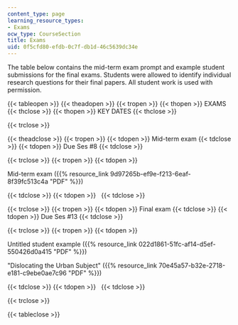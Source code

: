 ```yaml
---
content_type: page
learning_resource_types:
- Exams
ocw_type: CourseSection
title: Exams
uid: 0f5cfd80-efdb-0c7f-db1d-46c5639dc34e
---
```


The table below contains the mid-term exam prompt and example student submissions for the final exams. Students were allowed to identify individual research questions for their final papers. All student work is used with permission.

{{< tableopen >}}
{{< theadopen >}}
{{< tropen >}}
{{< thopen >}}
EXAMS
{{< thclose >}}
{{< thopen >}}
KEY DATES
{{< thclose >}}

{{< trclose >}}

{{< theadclose >}}
{{< tropen >}}
{{< tdopen >}}
Mid-term exam
{{< tdclose >}}
{{< tdopen >}}
Due Ses #8
{{< tdclose >}}

{{< trclose >}}
{{< tropen >}}
{{< tdopen >}}


Mid-term exam ({{% resource_link 9d97265b-ef9e-f213-6eaf-8f39fc513c4a "PDF" %}})


{{< tdclose >}}
{{< tdopen >}}
 
{{< tdclose >}}

{{< trclose >}}
{{< tropen >}}
{{< tdopen >}}
Final exam
{{< tdclose >}}
{{< tdopen >}}
Due Ses #13
{{< tdclose >}}

{{< trclose >}}
{{< tropen >}}
{{< tdopen >}}


Untitled student example ({{% resource_link 022d1861-51fc-af14-d5ef-550426d0a415 "PDF" %}})

"Dislocating the Urban Subject" ({{% resource_link 70e45a57-b32e-2718-e181-c9ebe0ae7c96 "PDF" %}})


{{< tdclose >}}
{{< tdopen >}}
 
{{< tdclose >}}

{{< trclose >}}

{{< tableclose >}}